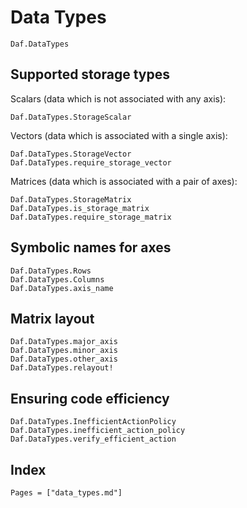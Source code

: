 # Data Types

```@docs
Daf.DataTypes
```

## Supported storage types

Scalars (data which is not associated with any axis):

```@docs
Daf.DataTypes.StorageScalar
```

Vectors (data which is associated with a single axis):

```@docs
Daf.DataTypes.StorageVector
Daf.DataTypes.require_storage_vector
```

Matrices (data which is associated with a pair of axes):

```@docs
Daf.DataTypes.StorageMatrix
Daf.DataTypes.is_storage_matrix
Daf.DataTypes.require_storage_matrix
```

## Symbolic names for axes

```@docs
Daf.DataTypes.Rows
Daf.DataTypes.Columns
Daf.DataTypes.axis_name
```

## Matrix layout

```@docs
Daf.DataTypes.major_axis
Daf.DataTypes.minor_axis
Daf.DataTypes.other_axis
Daf.DataTypes.relayout!
```

## Ensuring code efficiency

```@docs
Daf.DataTypes.InefficientActionPolicy
Daf.DataTypes.inefficient_action_policy
Daf.DataTypes.verify_efficient_action
```

## Index

```@index
Pages = ["data_types.md"]
```
